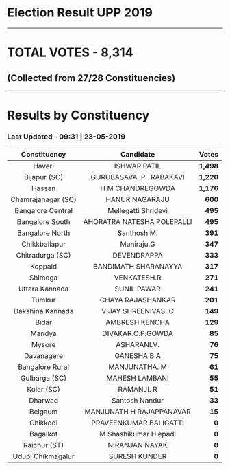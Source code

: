 # Election Result UPP 2019

---
# TOTAL VOTES - 8,314 
## (Collected from 27/28 Constituencies) 


---
# Results by Constituency 

### Last Updated - 09:31 | 23-05-2019 


|   Constituency   |        Candidate         |  Votes  |
|:----------------:|:------------------------:|--------:|
|      Haveri      |       ISHWAR PATIL       |**1,498**|
|   Bijapur (SC)   | GURUBASAVA. P . RABAKAVI |**1,220**|
|      Hassan      |     H M CHANDREGOWDA     |**1,176**|
|Chamrajanagar (SC)|      HANUR NAGARAJU      |  **600**|
|Bangalore Central |   Mellegatti Shridevi    |  **495**|
| Bangalore South  |AHORATRA NATESHA POLEPALLI|  **495**|
| Bangalore North  |       Santhosh M.        |  **391**|
|  Chikkballapur   |        Muniraju.G        |  **347**|
| Chitradurga (SC) |       DEVENDRAPPA        |  **333**|
|     Koppald      |   BANDIMATH SHARANAYYA   |  **317**|
|     Shimoga      |       VENKATESH.R        |  **271**|
|  Uttara Kannada  |       SUNIL PAWAR        |  **241**|
|      Tumkur      |    CHAYA RAJASHANKAR     |  **201**|
| Dakshina Kannada |   VIJAY SHREENIVAS .C    |  **149**|
|      Bidar       |      AMBRESH KENCHA      |  **129**|
|      Mandya      |    DIVAKAR.C.P.GOWDA     |   **85**|
|      Mysore      |       ASHARANI.V.        |   **76**|
|    Davanagere    |       GANESHA B A        |   **75**|
| Bangalore Rural  |      MANJUNATHA. M       |   **61**|
|  Gulbarga (SC)   |      MAHESH LAMBANI      |   **55**|
|    Kolar (SC)    |        RAMANJI. R        |   **51**|
|     Dharwad      |      Santosh Nandur      |   **33**|
|     Belgaum      | MANJUNATH H RAJAPPANAVAR |   **15**|
|     Chikkodi     |  PRAVEENKUMAR BALIGATTI  |    **0**|
|     Bagalkot     |  M Shashikumar Hlepadi   |    **0**|
|   Raichur (ST)   |      NIRANJAN NAYAK      |    **0**|
|Udupi Chikmagalur |      SURESH KUNDER       |    **0**|



<!-- Global site tag (gtag.js) - Google Analytics -->
<script async src='https://www.googletagmanager.com/gtag/js?id=UA-138371535-2'></script>
<script>
window.dataLayer = window.dataLayer || [];
function gtag(){dataLayer.push(arguments);}
gtag('js', new Date());

gtag('config', 'UA-138371535-2');
</script>
        